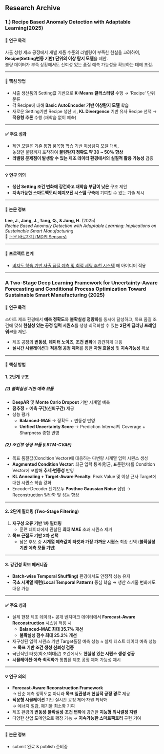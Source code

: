 ## Research Archive 

### 1.) Recipe Based Anomaly Detection with Adaptable Learning(2025)
#### 📌 연구 목적  
사출 성형 제조 공정에서 개별 제품 수준의 라벨링이 부족한 현실을 고려하여,  
**Recipe(Setting변동 기반) 단위의 이상 탐지 모델**을 제안.  
불량 데이터가 부족 상황에서도 신뢰성 있는 품질 예측 가능성을 확보하는 데에 초점.

---

#### 🧠 핵심 방법  
- 사출 생산품의 Setting값 기반으로 **K-Means 클러스터링** 수행 → 'Recipe' 단위 분류  
- 각 Recipe에 대해 **Basic AutoEncoder 기반 이상탐지 모델** 학습  
- 새로운 Setting기반 Recipe 생산 시, **KL Divergence** 기반 유사 Recipe 선택 → **적응형 추론** 수행 (재학습 없이 예측)

---

#### ✅ 주요 성과  
- 제안 모델은 기존 통합 품목형 학습 기반 이상탐지 모델 대비,  
  놓쳤던 불량까지 포착하여 **불량탐지 정확도 약 30 ~ 50% 향상**   
- **라벨링 문제점이 발생할 수 있는 제조 데이터 환경에서의 실질적 활용 가능성** 검증

---

#### 💡 연구 의의  
- **생산 Setting 조건 변화에 강건하고 재학습 부담이 낮은** 구조 제안  
- **지속가능한 스마트팩토리 예지보전 시스템 구축**에 기여할 수 있는 기술 제시

---

#### 📄 논문 정보  
**Lee, J., Jang, J., Tang, Q., & Jung, H.** (2025)  
*Recipe Based Anomaly Detection with Adaptable Learning: Implications on Sustainable Smart Manufacturing*  
🔗 [논문 바로가기 (MDPI Sensors)](https://doi.org/10.3390/s25051457)

---

#### 📝 프로젝트 연계  
- [비지도 학습 기반 사출 품질 예측 및 최적 세팅 추천 시스템](https://github.com/iureifjdkncd/B2B_AI_Projects/tree/main/Project_A) 에 아이디어 적용 


--- 
### A Two-Stage Deep Learning Framework for Uncertainty-Aware Forecasting and Conditional Process Optimization Toward Sustainable Smart Manufacturing (2025)

#### 📌 연구 목적
스마트 제조 환경에서 **예측 정확도**와 **불확실성 정량화**를 동시에 달성하고, 목표 품질 조건에 맞춰 **현실성 있는 공정 입력 시퀀스**를 생성·최적화할 수 있는 **2단계 딥러닝 프레임워크**를 제안.

- 제조 공정의 **변동성**, **데이터 노이즈**, **조건 변화**에 강건하게 대응  
- **실시간 시뮬레이션**과 **적응형 공정 제어**를 통한 **자원 효율성** 및 **지속가능성** 확보  

---

#### 🧠 핵심 방법

#### 1. **2단계 구조**

##### (1) 불확실성 기반 예측 모듈
- **DeepAR** 및 **Monte Carlo Dropout** 기반 시계열 예측
- **점추정** + **예측 구간(신뢰구간)** 제공
- 성능 평가:  
  - **Balanced-MAE** → 정확도 + 변동성 반영  
  - **Unified Uncertainty Score** → Prediction Interval의 Coverage + Sharpness 종합 반영  

##### (2) 조건부 생성 모듈 (LSTM-CVAE)
- 목표 품질값(Condition Vector)에 대응하는 다변량 시계열 입력 시퀀스 생성
- **Augmented Condition Vector**: 최근 입력 통계(평균, 표준편차)를 Condition Vector에 포함해 **추세·변동성** 반영
- **KL Annealing + Target-Aware Penalty**: Peak Value 및 이상 근사 Target에 대한 시퀀스 학습 강화
- Encoder·Decoder 단계모두 **Posthoc Gaussian Noise** 삽입 → Reconstruction 일반화 및 성능 향상

---

#### 2. **2단계 필터링 (Two-Stage Filtering)**

1. **재구성 오류 기반 1차 필터링**  
   - 훈련 데이터에서 관찰된 **최대 MAE** 초과 시퀀스 제거
2. **목표 근접도 기반 2차 선택**  
   - 남은 후보 중 **시계열 예측값이 타겟과 가장 가까운 시퀀스** 최종 선택 (**불확실성 기반 예측 모듈 기반**)

---

#### 3. **강건성 확보 메커니즘**
- **Batch-wise Temporal Shuffling)** 환경에서도 안정적 성능 유지
- **국소 시계열 패턴(Local Temporal Pattern)** 중심 학습 → 생산 스케줄 변화에도 대응 가능

---

#### ✅ 주요 성과
- 실제 현장 제조 데이터+ 공개 벤치마크 데이터에서 **Forecast-Aware Reconstruction** 시스템 적용 시
  - **Balanced-MAE 최대 35.7% 개선**  
  - **불확실성 점수 최대 25.2% 개선**
- 재구성된 입력 시퀀스 기반 Target품질 예측 성능 ≈ 실제 테스트 데이터 예측 성능 → **목표 기반 조건 생성 신뢰성 검증**
- 극단적인 타겟(최소/최대값) 조건에서도 **현실성 있는 시퀀스 생성 성공**
- **시뮬레이션·예측·최적화**가 통합된 제조 공정 제어 가능성 제시

---

#### 💡 연구 의의
- **Forecast-Aware Reconstruction Framework**  
  → 단순 예측 정확도뿐 아니라 **목표 일관성**과 **현실적 공정 경로** 제공
- **적응형 시뮬레이션** 기반 실시간 공정 제어·자원 최적화  
  → 에너지 절감, 폐기물 최소화 기여
- 제조 환경의 **변동성·불확실성·조건 변화**에 강건한 **지능형 의사결정 지원**
- 다양한 산업 도메인으로 확장 가능 → **지속가능한 스마트팩토리** 구현 기여

---

#### 📄 논문 정보  

- submit 완료 & publish 준비중


